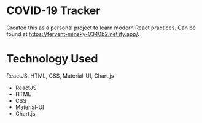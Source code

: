 # COVID-19 Tracker

Created this as a personal project to learn modern React practices. Can be found at https://fervent-minsky-0340b2.netlify.app/.

# Technology Used

ReactJS, HTML, CSS, Material-UI, Chart.js
* ReactJS
* HTML
* CSS
* Material-UI
* Chart.js
